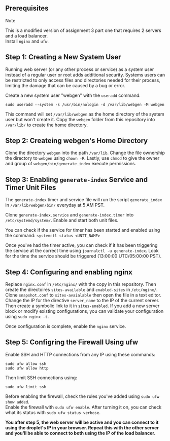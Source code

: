 ## Prerequisites
> [!NOTE]
> This is a modified version of assignment 3 part one that requires 2 servers and a load balancer.  
Install `nginx` and `ufw`.

## Step 1: Creating a New System User  

Running web server (or any other process or service) as a system user instead of a regular user or root adds additional security. Systems users can be restricted to only access files and directories needed for their process, limiting the damage that can be caused by a bug or error.  

Create a new system user "webgen" with the `useradd` command:
```
sudo useradd --system -s /usr/bin/nologin -d /var/lib/webgen -M webgen
```

This command will set `/var/lib/webgen` as the home directory of the system user but won't create it. Copy the `webgen` folder from this repository into `/var/lib/` to create the home directory.  

## Step 2: Createing webgen's Home Directory
Clone the directory `webgen` into the path `/var/lib`. Change the file ownership the directory to `webgen` using `chown -R`. Lastly, use `chmod` to give the owner and group of `webgen/bin/generate_index` execute permissions.

## Step 3: Enabling `generate-index` Service and Timer Unit Files
The `generate-index` timer and service file will run the script `generate_index` in `/var/lib/webgen/bin/` everyday at 5 AM PST.  

Clone `generate-index.service` and `generate-index.timer` into `/etc/systemd/system/`. Enable and start both unit files.

You can check if the service for timer has been started and enabled using the command: `systemctl status <UNIT_NAME>`  

Once you've had the timer active, you can check if it has been triggering the service at the correct time using `journalctl -u generate-index`. Look for the time the service should be triggered (13:00:00 UTC/05:00:00 PST).  

## Step 4: Configuring and enabling nginx
Replace `nginx.conf` in `/etc/nginx/` with the copy in this repository. Then create the directoires `sites-available` and `enabled-sites` in `/etc/nginx/`. Clone `snapshot.conf` to `sites-avaialable` then open the file in a text editor. Change the IP for the directive `server_name` to the IP of the current server. Then create a symbolic link to it in `sites-enabled`. If you add a new server block or modify existing configurations, you can validate your configuration using `sudo nginx -t`.  

Once configuration is complete, enable the `nginx` service.  

## Step 5: Configring the Firewall Using ufw
Enable SSH and HTTP connections from any IP using these commands:
```
sudo ufw allow ssh
sudo ufw allow http
```
Then limit SSH connections using:
```
sudo ufw limit ssh
```

Before enabling the firewall, check the rules you've added using `sudo ufw show added`.   
Enable the firewall with `sudo ufw enable`. After turning it on, you can check what its status with `sudo ufw status verbose`.  

**You after step 5, the web server will be active and you can connect to it using the droplet's IP in your browser. Repeat this with the other server and you'll be able to connect to both using the IP of the load balancer.**



